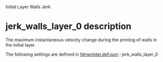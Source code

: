 # 
Initial Layer Walls Jerk


# jerk_walls_layer_0 description
The maximum instantaneous velocity change during the printing of walls in the initial layer.


The following settings are defined in [fdmprinter.def.json](https://github.com/smartavionics/Cura/blob/mb-master/resources/definitions/fdmprinter.def.json) : jerk_walls_layer_0